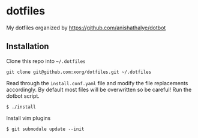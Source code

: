 dotfiles
========

My dotfiles organized by https://github.com/anishathalye/dotbot

Installation
-----------
Clone this repo into `~/.dotfiles`
```
git clone git@github.com:xorg/dotfiles.git ~/.dotfiles
```
Read through the `install.conf.yaml` file and modify the file replacements accordingly. 
By default most files will be overwritten so be careful!
Run the dotbot script.
```  
$ ./install
```
Install vim plugins
```
$ git submodule update --init
```
